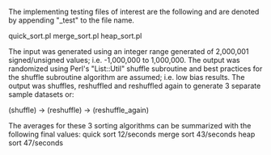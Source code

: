 The implementing testing files of interest are the following and are denoted by appending "_test" to the file name.

quick_sort.pl
merge_sort.pl
heap_sort.pl

The input was generated using an integer range generated of 2,000,001 signed/unsigned values; i.e. -1,000,000 to 1,000,000. The output was randomized using Perl's "List::Util" shuffle subroutine and best practices for the shuffle subroutine algorithm are assumed; i.e. low bias results. The output was shuffles, reshuffled and reshuffled again to generate 3 separate sample datasets or:

(shuffle) -> (reshuffle) -> (reshuffle_again)

The averages for these 3 sorting algorithms can be summarized with the following final values:
quick sort 12/seconds
merge sort 43/seconds
heap sort 47/seconds 
